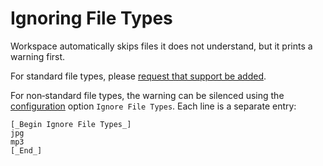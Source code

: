 <!--
 Ignoring File Types.md

 This source file is part of the Workspace open source project.
 https://github.com/SDGGiesbrecht/Workspace#workspace

 Copyright ©2017–2018 Jeremy David Giesbrecht and the Workspace project contributors.

 Soli Deo gloria.

 Licensed under the Apache Licence, Version 2.0.
 See http://www.apache.org/licenses/LICENSE-2.0 for licence information.
 -->

# Ignoring File Types

Workspace automatically skips files it does not understand, but it prints a warning first.

For standard file types, please [request that support be added](https://github.com/SDGGiesbrecht/Workspace/issues).

For non‐standard file types, the warning can be silenced using the [configuration](Configuring%20Workspace.md) option `Ignore File Types`. Each line is a separate entry:

```text
[_Begin Ignore File Types_]
jpg
mp3
[_End_]
```
